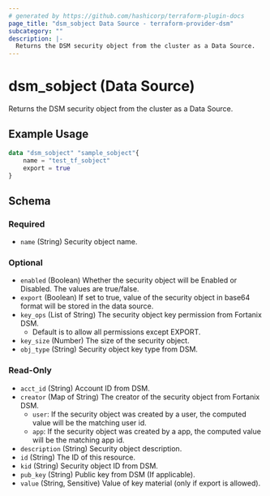 ```yaml
---
# generated by https://github.com/hashicorp/terraform-plugin-docs
page_title: "dsm_sobject Data Source - terraform-provider-dsm"
subcategory: ""
description: |-
  Returns the DSM security object from the cluster as a Data Source.
---
```


# dsm_sobject (Data Source)

Returns the DSM security object from the cluster as a Data Source.

## Example Usage

```terraform
data "dsm_sobject" "sample_sobject"{
    name = "test_tf_sobject"
    export = true
}
```

<!-- schema generated by tfplugindocs -->
## Schema

### Required

- `name` (String) Security object name.

### Optional

- `enabled` (Boolean) Whether the security object will be Enabled or Disabled. The values are true/false.
- `export` (Boolean) If set to true, value of the security object in base64 format will be stored in the data source.
- `key_ops` (List of String) The security object key permission from Fortanix DSM.
   * Default is to allow all permissions except EXPORT.
- `key_size` (Number) The size of the security object.
- `obj_type` (String) Security object key type from DSM.

### Read-Only

- `acct_id` (String) Account ID from DSM.
- `creator` (Map of String) The creator of the security object from Fortanix DSM.
   * `user`: If the security object was created by a user, the computed value will be the matching user id.
   * `app`: If the security object was created by a app, the computed value will be the matching app id.
- `description` (String) Security object description.
- `id` (String) The ID of this resource.
- `kid` (String) Security object ID from DSM.
- `pub_key` (String) Public key from DSM (If applicable).
- `value` (String, Sensitive) Value of key material (only if export is allowed).
